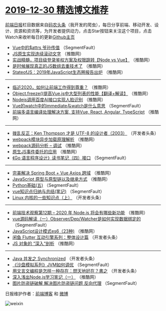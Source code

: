 # [2019-12-30 精选博文推荐](https://toutiao.qdkfweb.cn/date/2019/12/30)

[前端日报](https://qdkfweb.cn/c/news)栏目数据来自[码农头条](https://toutiao.qdkfweb.cn/)（我开发的爬虫），每日分享前端、移动开发、设计、资源和资讯等，为开发者提供动力，点击Star按钮来关注这个项目，点击Watch来收听每日的更新[Github主页](https://github.com/kujian/frontendDaily)
* [Vue中的$attrs 爷孙传值](https://toutiao.qdkfweb.cn/134494.html) （SegmentFault）
* [JS原生实现连续滚动文字](https://toutiao.qdkfweb.cn/134532.html) （推酷网）
* [实战精髓，项目级登录鉴权方案及权限跳转【Node vs Vue】](https://toutiao.qdkfweb.cn/134537.html) （推酷网）
* [是时候展现真正的JS数组去重技术了](https://toutiao.qdkfweb.cn/134527.html) （推酷网）
* [StateofJS：2019年JavaScript生态圈报告出炉](https://toutiao.qdkfweb.cn/134538.html) （推酷网）

***
* [临近2020，如何让前端工作得到尊重？](https://toutiao.qdkfweb.cn/134539.html) （推酷网）
* [Object.freeze()提高Vue.js中大型列表的性能【翻译+解读】](https://toutiao.qdkfweb.cn/134520.html) （推酷网）
* [Nodejs调用百度AI接口实现人脸识别](https://toutiao.qdkfweb.cn/134522.html) （推酷网）
* [Vue的watch中的immediate与watch是什么意思](https://toutiao.qdkfweb.cn/134502.html) （SegmentFault）
* [前端多语言编译处理解决方案, 支持Vue, React, Angular, TypeScript](https://toutiao.qdkfweb.cn/134534.html) （推酷网）

***
* [拨乱反正：Ken Thompson 才是 UTF-8 的设计者（2003）](https://toutiao.qdkfweb.cn/134504.html) （开发者头条）
* [webpack模块异步加载原理解析](https://toutiao.qdkfweb.cn/134536.html) （推酷网）
* [webpack源码分析 &#8211; 调试](https://toutiao.qdkfweb.cn/134516.html) （推酷网）
* [原生JS事件委托的应用](https://toutiao.qdkfweb.cn/134528.html) （推酷网）
* [《Go 语言程序设计》读书笔记（四）接口](https://toutiao.qdkfweb.cn/134497.html) （SegmentFault）

***
* [完美解决 Spring Boot + Vue Axios 跨域](https://toutiao.qdkfweb.cn/134540.html) （推酷网）
* [JavaScript 原型与原型链以及继承方式](https://toutiao.qdkfweb.cn/134519.html) （推酷网）
* [Python基础(五)](https://toutiao.qdkfweb.cn/134500.html) （SegmentFault）
* [vue知识点归纳与总结(笔记)](https://toutiao.qdkfweb.cn/134501.html) （SegmentFault）
* [Linux 内核的一些知识点（上）](https://toutiao.qdkfweb.cn/134503.html) （开发者头条）

***
* [前端技术观察第12期 &#8211; 2020 年 Node.js 将会有哪些新功能](https://toutiao.qdkfweb.cn/134535.html) （推酷网）
* [vue源码解读（一）Observer/Dep/Watcher是如何实现数据绑定的](https://toutiao.qdkfweb.cn/134493.html) （SegmentFault）
* [JavaScript设计模式es6（23种)](https://toutiao.qdkfweb.cn/134525.html) （推酷网）
* [闲鱼 Flutter 互动引擎系列：整体设计篇](https://toutiao.qdkfweb.cn/134515.html) （开发者头条）
* [JS 对象的 “深入“剖析](https://toutiao.qdkfweb.cn/134526.html) （推酷网）

***
* [Java 并发之 Synchronized](https://toutiao.qdkfweb.cn/134505.html) （开发者头条）
* [《沙盘模拟系列》JVM如何调优](https://toutiao.qdkfweb.cn/134495.html) （SegmentFault）
* [用文言文编程是怎样一种存在：問天地好在？書之](https://toutiao.qdkfweb.cn/134506.html) （开发者头条）
* [深入浅出Node.js学习笔记（一）](https://toutiao.qdkfweb.cn/134517.html) （推酷网）
* [图片防盗链破解 解决图片防盗链问题 反向代理](https://toutiao.qdkfweb.cn/134496.html) （SegmentFault）

日报维护作者：[前端博客](https://qdkfweb.cn/) 和 [微博](https://qdkfweb.cn/go/weibo)

![weixin](https://user-images.githubusercontent.com/3055447/38468989-651132ac-3b80-11e8-8e6b-15122322a9d7.png)